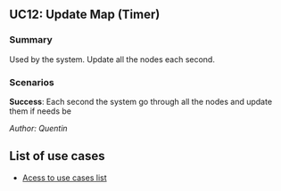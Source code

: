 ## UC12: Update Map (Timer)

### Summary
Used by the system. Update all the nodes each second.

### Scenarios

**Success**:
Each second the system go through all the nodes and update them if needs be

*Author: Quentin*

## List of use cases
* [Acess to use cases list][L]

[L]:../UserCase.md